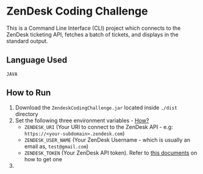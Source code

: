 # ZenDesk Coding Challenge
This is a Command Line Interface (CLI) project which connects to the ZenDesk ticketing API, fetches a batch of tickets, and displays in the standard output.
## Language Used
`JAVA`
## How to Run
1. Download the `ZendeskCodingChallenge.jar` located inside `./dist` directory
2. Set the following three environment variables - [How?](https://www.serverlab.ca/tutorials/linux/administration-linux/how-to-set-environment-variables-in-linux/)
    - `ZENDESK_URI` (Your URI to connect to the ZenDesk API - e.g: `https://<your-subdomain>.zendesk.com`)
    - `ZENDESK_USER_NAME` (Your ZenDesk Username - which is usually an email as, `test@gmail.com`)
    - `ZENDESK_TOKEN` (Your ZenDesk API token). Refer to [this documents](https://developer.zendesk.com/api-reference/ticketing/tickets/ticket-requests/) on how to get one
3. 
